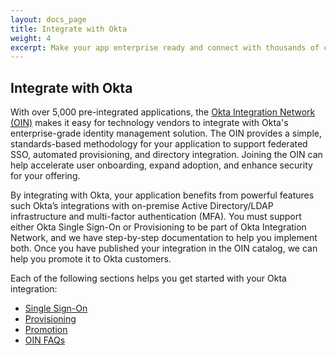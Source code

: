 ```yaml
---
layout: docs_page
title: Integrate with Okta
weight: 4
excerpt: Make your app enterprise ready and connect with thousands of customers with the Okta Integration Network.
---
```


## Integrate with Okta

With over 5,000 pre-integrated applications, the [Okta Integration Network (OIN)](https://www.okta.com/resources/find-your-apps/) makes it easy for technology vendors to integrate
with Okta's enterprise-grade identity management solution. The OIN provides a simple, standards-based methodology for your application to support federated SSO, automated provisioning, and directory integration. Joining the OIN can help accelerate user onboarding, expand adoption, and enhance security for your offering.

By integrating with Okta, your application benefits from powerful features such Okta’s integrations with on-premise Active Directory/LDAP infrastructure and multi-factor authentication (MFA). You must support either Okta Single Sign-On or Provisioning to be part of Okta Integration Network, and we have step-by-step documentation to help you implement both. Once you have published your integration in the OIN catalog, we can help you promote it to Okta customers.

Each of the following sections helps you get started with your Okta integration:

* [Single Sign-On](/use_cases/integrate_with_okta/sso-with-saml.html)
* [Provisioning](/use_cases/integrate_with_okta/provisioning.html)
* [Promotion](/use_cases/integrate_with_okta/promotion.html)
* [OIN FAQs](/use_cases/integrate_with_okta/oan-faqs.html)